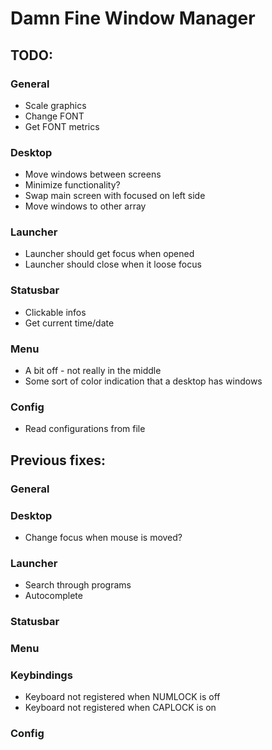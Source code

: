 # Damn Fine Window Manager

## TODO:
### General
* Scale graphics
* Change FONT
* Get FONT metrics

### Desktop
* Move windows between screens
* Minimize functionality?
* Swap main screen with focused on left side
* Move windows to other array

### Launcher
* Launcher should get focus when opened
* Launcher should close when it loose focus

### Statusbar
* Clickable infos
* Get current time/date

### Menu
* A bit off - not really in the middle
* Some sort of color indication that a desktop has windows

### Config
* Read configurations from file

## Previous fixes:

### General

### Desktop
* Change focus when mouse is moved?

### Launcher
* Search through programs
* Autocomplete

### Statusbar

### Menu

### Keybindings
* Keyboard not registered when NUMLOCK is off
* Keyboard not registered when CAPLOCK is on

### Config
